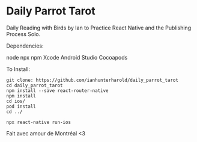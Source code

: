 # Daily Parrot Tarot
Daily Reading with Birds by Ian to Practice React Native and the Publishing Process Solo.


Dependencies:

node
npx
npm
Xcode
Android Studio
Cocoapods

To Install: 

```
git clone: https://github.com/ianhunterharold/daily_parrot_tarot
cd daily_parrot_tarot
npm install --save react-router-native
npm install
cd ios/
pod install
cd ../

npx react-native run-ios
```


Fait avec amour de Montréal <3
